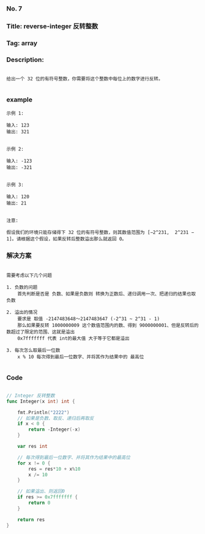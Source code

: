 ### No. 7
### Title: reverse-integer  反转整数
### Tag: array
### Description: 
```

给出一个 32 位的有符号整数，你需要将这个整数中每位上的数字进行反转。


```

### example
```
示例 1:

输入: 123
输出: 321


示例 2:

输入: -123
输出: -321


示例 3:

输入: 120
输出: 21


注意:

假设我们的环境只能存储得下 32 位的有符号整数，则其数值范围为 [−2^231,  2^231 − 1]。请根据这个假设，如果反转后整数溢出那么就返回 0。
```


### 解决方案

```

需要考虑以下几个问题

1. 负数的问题
    首先判断是否是 负数、如果是负数则 转换为正数后、递归调用一次、把递归的结果也取负数

2. 溢出的情况
    要求是 取值 -2147483648～2147483647 (-2^31 ~ 2^31 - 1)
    那么如果要反转 1000000009 这个数值范围内的数、得到 9000000001、但是反转后的数超过了限定的范围、这就是溢出
    0x7fffffff 代表 int的最大值 大于等于它都是溢出

3. 每次怎么取最后一位数
    x % 10 每次得到最后一位数字、并将其作为结果中的 最高位


```


### Code
```go

// Integer 反转整数
func Integer(x int) int {

	fmt.Println("2222")
	// 如果是负数、取反、递归后再取反
	if x < 0 {
		return -Integer(-x)
	}

	var res int

	// 每次得到最后一位数字、并将其作为结果中的最高位
	for x != 0 {
		res = res*10 + x%10
		x /= 10
	}

	// 如果溢出、则返回0
	if res >= 0x7fffffff {
		return 0
	}

	return res
}


```
